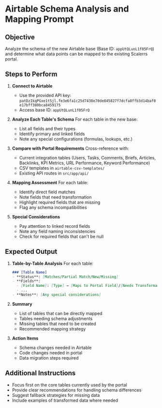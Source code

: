 # Airtable Schema Analysis and Mapping Prompt

## Objective
Analyze the schema of the new Airtable base (Base ID: `appUtQLunL1f05FrQ`) and determine what data points can be mapped to the existing Scalerrs portal.

## Steps to Perform

1. **Connect to Airtable**
   - Use the provided API key: `patDzIkqPGxe1t5jl.fe3e6fa1c25d7438e70de845827f7dcfa8ffb3d14baf0e17bff380bca8459175`
   - Access base ID: `appUtQLunL1f05FrQ`

2. **Analyze Each Table's Schema**
   For each table in the new base:
   - List all fields and their types
   - Identify primary and linked fields
   - Note any special configurations (formulas, lookups, etc.)

3. **Compare with Portal Requirements**
   Cross-reference with:
   - Current integration tables (Users, Tasks, Comments, Briefs, Articles, Backlinks, KPI Metrics, URL Performance, Keyword Performance)
   - CSV templates in `airtable-csv-templates/`
   - Existing API routes in `src/app/api/`

4. **Mapping Assessment**
   For each table:
   - Identify direct field matches
   - Note fields that need transformation
   - Highlight required fields that are missing
   - Flag any schema incompatibilities

5. **Special Considerations**
   - Pay attention to linked record fields
   - Note any field naming inconsistencies
   - Check for required fields that can't be null

## Expected Output

1. **Table-by-Table Analysis**
   For each table:
   ```markdown
   ### [Table Name]
   - **Status**: [Matches/Partial Match/New/Missing]
   - **Fields**:
     - [Field Name]: [Type] → [Maps to Portal Field]/[Needs Transformation]/[No Match]
     - ...
   - **Notes**: [Any special considerations]
   ```

2. **Summary**
   - List of tables that can be directly mapped
   - Tables needing schema adjustments
   - Missing tables that need to be created
   - Recommended mapping strategy

3. **Action Items**
   - Schema changes needed in Airtable
   - Code changes needed in portal
   - Data migration steps required

## Additional Instructions
- Focus first on the core tables currently used by the portal
- Provide clear recommendations for handling schema differences
- Suggest fallback strategies for missing data
- Include examples of transformed data where needed